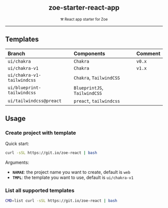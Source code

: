 <div align="center">

## zoe-starter-react-app

<sub>:hammer_and_pick: React app starter for Zoe</sub>

</div>

---

## Templates

|**Branch**|**Components**|**Comment**|
|:---|:---|:---|
|`ui/chakra`|`Chakra`|`v0.x`|
|`ui/chakra-v1`|`Chakra`|`v1.x`|
|`ui/chakra-v1-tailwindcss`|`Chakra`, `TailwindCSS`||
|`ui/blueprint-tailwindcss`|`BlueprintJS`, `TailwindCSS`||
|`ui/tailwindcss@preact`|`preact`, `tailwindcss`||

## Usage

### Create project with template

Quick start:

```bash
curl -sSL https://git.io/zoe-react | bash
```

Arguments:

- **`NAMAE`**: the project name you want to create, default is `web`
- **`TMPL`**: the template you want to use, default is `ui/chakra-v1`

### List all supported templates


```bash
CMD=list curl -sSL https://git.io/zoe-react | bash
```